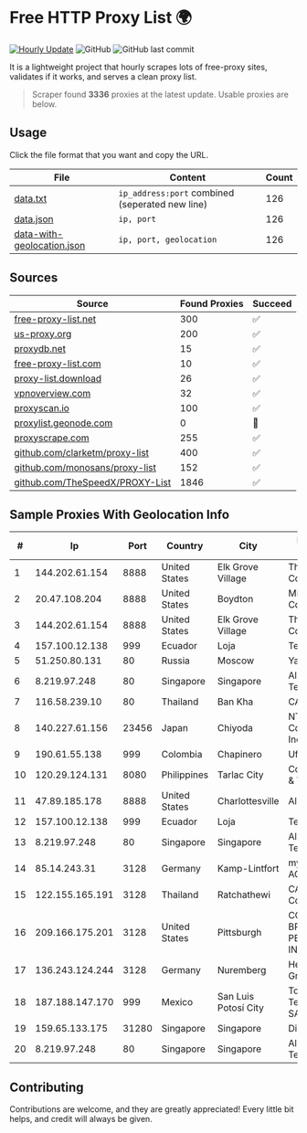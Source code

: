 
# Free HTTP Proxy List 🌍

[![Hourly Update](https://github.com/mertguvencli/http-proxy-list/actions/workflows/main.yml/badge.svg?branch=main)](https://github.com/mertguvencli/http-proxy-list/actions/workflows/main.yml)
![GitHub](https://img.shields.io/github/license/mertguvencli/http-proxy-list)
![GitHub last commit](https://img.shields.io/github/last-commit/mertguvencli/http-proxy-list)

It is a lightweight project that hourly scrapes lots of free-proxy sites, validates if it works, and serves a clean proxy list.


> Scraper found **3336** proxies at the latest update. Usable proxies are below.

## Usage

Click the file format that you want and copy the URL.


|File|Content|Count|
|----|-------|-----|
|[data.txt](https://raw.githubusercontent.com/mertguvencli/http-proxy-list/main/proxy-list/data.txt)|`ip_address:port` combined (seperated new line)|126|
|[data.json](https://raw.githubusercontent.com/mertguvencli/http-proxy-list/main/proxy-list/data.json)|`ip, port`|126|
|[data-with-geolocation.json](https://raw.githubusercontent.com/mertguvencli/http-proxy-list/main/proxy-list/data-with-geolocation.json)|`ip, port, geolocation`|126|

## Sources

|Source|Found Proxies|Succeed|
|------|-------------|-------|
|[free-proxy-list.net](https://free-proxy-list.net)|300|✅|
|[us-proxy.org](https://www.us-proxy.org)|200|✅|
|[proxydb.net](http://proxydb.net)|15|✅|
|[free-proxy-list.com](https://free-proxy-list.com/?page=&port=&type%5B%5D=http&type%5B%5D=https&up_time=0&search=Search)|10|✅|
|[proxy-list.download](https://www.proxy-list.download/HTTP)|26|✅|
|[vpnoverview.com](https://vpnoverview.com/privacy/anonymous-browsing/free-proxy-servers)|32|✅|
|[proxyscan.io](https://www.proxyscan.io)|100|✅|
|[proxylist.geonode.com](https://proxylist.geonode.com/api/proxy-list?limit=300&page=1&sort_by=lastChecked&sort_type=desc&protocols=http,https)|0|🚫|
|[proxyscrape.com](https://api.proxyscrape.com/v2/?request=displayproxies&protocol=http&timeout=10000&country=all&ssl=all&anonymity=all)|255|✅|
|[github.com/clarketm/proxy-list](https://raw.githubusercontent.com/clarketm/proxy-list/master/proxy-list-raw.txt)|400|✅|
|[github.com/monosans/proxy-list](https://raw.githubusercontent.com/monosans/proxy-list/main/proxies/http.txt)|152|✅|
|[github.com/TheSpeedX/PROXY-List](https://raw.githubusercontent.com/TheSpeedX/PROXY-List/master/http.txt)|1846|✅|


## Sample Proxies With Geolocation Info

|#|Ip|Port|Country|City|Internet Service Provider|
|-|--|----|-------|----|-------------------------|
|1|144.202.61.154|8888|United States|Elk Grove Village|The Constant Company|
|2|20.47.108.204|8888|United States|Boydton|Microsoft Corporation|
|3|144.202.61.154|8888|United States|Elk Grove Village|The Constant Company|
|4|157.100.12.138|999|Ecuador|Loja|Telconet S.A|
|5|51.250.80.131|80|Russia|Moscow|Yandex.Cloud LLC|
|6|8.219.97.248|80|Singapore|Singapore|Alibaba (US) Technology Co., Ltd.|
|7|116.58.239.10|80|Thailand|Ban Kha|CAT-BB|
|8|140.227.61.156|23456|Japan|Chiyoda|NTT PC Communications, Inc.|
|9|190.61.55.138|999|Colombia|Chapinero|Ufinet Panama S.A.|
|10|120.29.124.131|8080|Philippines|Tarlac City|ComClark Network & Technology Corp|
|11|47.89.185.178|8888|United States|Charlottesville|Alibaba.com LLC|
|12|157.100.12.138|999|Ecuador|Loja|Telconet S.A|
|13|8.219.97.248|80|Singapore|Singapore|Alibaba (US) Technology Co., Ltd.|
|14|85.14.243.31|3128|Germany|Kamp-Lintfort|myLoc managed IT AG|
|15|122.155.165.191|3128|Thailand|Ratchathewi|CAT Telecom Public Company Limited|
|16|209.166.175.201|3128|United States|Pittsburgh|CONTINENTAL BROADBAND PENNSYLVANIA, INC.|
|17|136.243.124.244|3128|Germany|Nuremberg|Hetzner Online GmbH|
|18|187.188.147.170|999|Mexico|San Luis Potosí City|Total Play Telecomunicaciones SA De CV|
|19|159.65.133.175|31280|Singapore|Singapore|DigitalOcean, LLC|
|20|8.219.97.248|80|Singapore|Singapore|Alibaba (US) Technology Co., Ltd.|



## Contributing

Contributions are welcome, and they are greatly appreciated! Every
little bit helps, and credit will always be given.

